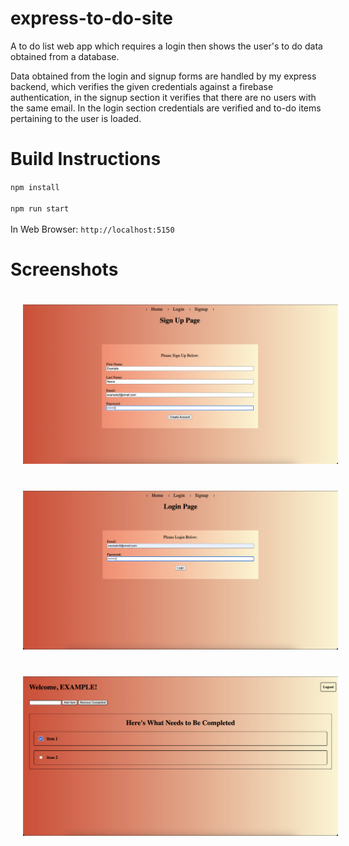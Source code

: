 # express-to-do-site
A to do list web app which requires a login then shows the user's to do data obtained from a database.

Data obtained from the login and signup forms are handled by my express backend, which verifies the given credentials against a firebase authentication, in the signup section it verifies that there are no users with the same email. In the login section credentials are verified and to-do items pertaining to the user is loaded.

Build Instructions
==================

`npm install`
<br><br>
`npm run start` 
<br><br>
In Web Browser: 
`http://localhost:5150`

Screenshots
============
<img src="screenshots/signup-screen.png" style="margin:20px;">
<img src="screenshots/login-screen.png" style="margin:20px;">
<img src="screenshots/main-screen.png" style="margin:20px;">

